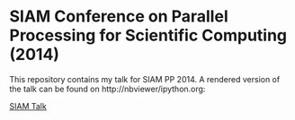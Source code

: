 # SIAM Conference on Parallel Processing for Scientific Computing (2014)

This repository contains my talk for SIAM PP 2014. A rendered version of the talk can be found on http://nbviewer/ipython.org:

[SIAM Talk](http://nbviewer.ipython.org/github/ellisonbg/talk-siampp2014/blob/master/SIAM%20Talk.ipynb)

